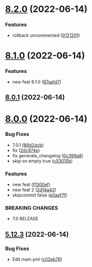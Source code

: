 # [8.2.0](https://github.com/Hussein-Attie/APT3/compare/v8.1.0...v8.2.0) (2022-06-14)


### Features

* rollback uncommented ([0121201](https://github.com/Hussein-Attie/APT3/commit/01212018df3afd3898d16ebae7659a947fcd8098))



# [8.1.0](https://github.com/Hussein-Attie/APT3/compare/v8.0.1...v8.1.0) (2022-06-14)


### Features

* new feat 8.1.0 ([87aa1d7](https://github.com/Hussein-Attie/APT3/commit/87aa1d7295ddcbe7b44d0880e9e2f0b470192fab))



## [8.0.1](https://github.com/Hussein-Attie/APT3/compare/v8.0.0...v8.0.1) (2022-06-14)



# [8.0.0](https://github.com/Hussein-Attie/APT3/compare/v5.12.3...v8.0.0) (2022-06-14)


### Bug Fixes

* 7.0.1 ([89d2dcb](https://github.com/Hussein-Attie/APT3/commit/89d2dcb69027564253954bb5a4889adfcdb74305))
* fix ([2dc974e](https://github.com/Hussein-Attie/APT3/commit/2dc974e217aea415e3f72019a63903f7b1fea752))
* fix generate_changelog ([0c399a8](https://github.com/Hussein-Attie/APT3/commit/0c399a810dd132e1afbf4a4a1ad0939206013a16))
* skip on empty true ([c53010b](https://github.com/Hussein-Attie/APT3/commit/c53010bc8150bd7baa8a040174248fc0a20940a1))


### Features

* new feat ([f1300ef](https://github.com/Hussein-Attie/APT3/commit/f1300efcfa9b75c433331cfb60803bf00ae50548))
* new feat 2 ([2d14a42](https://github.com/Hussein-Attie/APT3/commit/2d14a42f9e9a5817c7ae0673a317e252a9a876a7))
* skipcommit false ([e0aef7f](https://github.com/Hussein-Attie/APT3/commit/e0aef7f1861cbad1c1a3aacffdb08f172f99695d))


### BREAKING CHANGES

* 7.0 RELEASE



## [5.12.3](https://github.com/Hussein-Attie/APT3/compare/v5.12.2...v5.12.3) (2022-06-14)


### Bug Fixes

* Edit main.yml ([c02eb76](https://github.com/Hussein-Attie/APT3/commit/c02eb76e81acece0253a3294f24cec179d337d4e))



